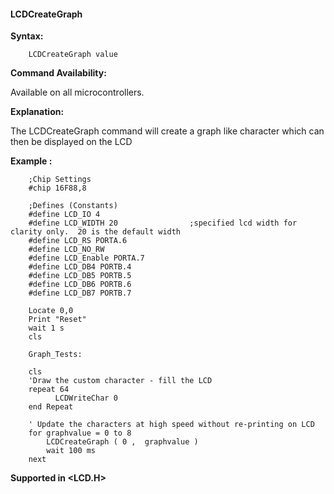 <div class="section">

<div class="titlepage">

<div>

<div>

#### <span id="_lcdcreategraph"></span>LCDCreateGraph

</div>

</div>

</div>

<span class="strong">**Syntax:**</span>

``` screen
    LCDCreateGraph value
```

<span class="strong">**Command Availability:**</span>

Available on all microcontrollers.

<span class="strong">**Explanation:**</span>

The LCDCreateGraph command will create a graph like character which can
then be displayed on the LCD

<span class="strong">**Example :**</span>

``` screen
    ;Chip Settings
    #chip 16F88,8

    ;Defines (Constants)
    #define LCD_IO 4
    #define LCD_WIDTH 20                ;specified lcd width for clarity only.  20 is the default width
    #define LCD_RS PORTA.6
    #define LCD_NO_RW
    #define LCD_Enable PORTA.7
    #define LCD_DB4 PORTB.4
    #define LCD_DB5 PORTB.5
    #define LCD_DB6 PORTB.6
    #define LCD_DB7 PORTB.7

    Locate 0,0
    Print "Reset"
    wait 1 s
    cls

    Graph_Tests:

    cls
    'Draw the custom character - fill the LCD
    repeat 64
          LCDWriteChar 0
    end Repeat

    ' Update the characters at high speed without re-printing on LCD
    for graphvalue = 0 to 8
        LCDCreateGraph ( 0 ,  graphvalue )
        wait 100 ms
    next
```

<span class="strong">**Supported in &lt;LCD.H&gt;**</span>

</div>
